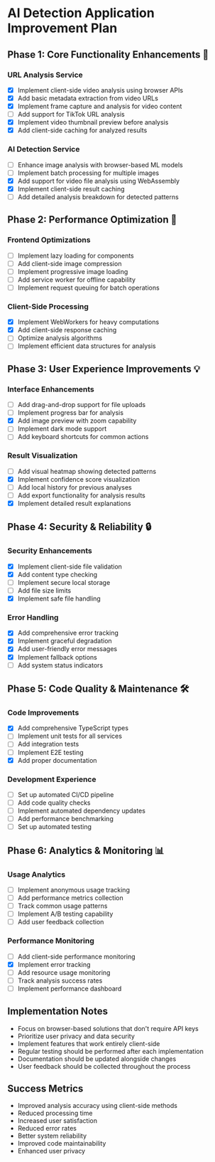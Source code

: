 # AI Detection Application Improvement Plan

## Phase 1: Core Functionality Enhancements 🎯

### URL Analysis Service
- [x] Implement client-side video analysis using browser APIs
- [x] Add basic metadata extraction from video URLs
- [x] Implement frame capture and analysis for video content
- [ ] Add support for TikTok URL analysis
- [x] Implement video thumbnail preview before analysis
- [x] Add client-side caching for analyzed results

### AI Detection Service
- [ ] Enhance image analysis with browser-based ML models
- [ ] Implement batch processing for multiple images
- [x] Add support for video file analysis using WebAssembly
- [x] Implement client-side result caching
- [ ] Add detailed analysis breakdown for detected patterns

## Phase 2: Performance Optimization 🚀

### Frontend Optimizations
- [ ] Implement lazy loading for components
- [ ] Add client-side image compression
- [ ] Implement progressive image loading
- [ ] Add service worker for offline capability
- [ ] Implement request queuing for batch operations

### Client-Side Processing
- [x] Implement WebWorkers for heavy computations
- [x] Add client-side response caching
- [ ] Optimize analysis algorithms
- [ ] Implement efficient data structures for analysis

## Phase 3: User Experience Improvements 💡

### Interface Enhancements
- [ ] Add drag-and-drop support for file uploads
- [ ] Implement progress bar for analysis
- [x] Add image preview with zoom capability
- [ ] Implement dark mode support
- [ ] Add keyboard shortcuts for common actions

### Result Visualization
- [ ] Add visual heatmap showing detected patterns
- [x] Implement confidence score visualization
- [ ] Add local history for previous analyses
- [ ] Add export functionality for analysis results
- [x] Implement detailed result explanations

## Phase 4: Security & Reliability 🔒

### Security Enhancements
- [x] Implement client-side file validation
- [x] Add content type checking
- [ ] Implement secure local storage
- [ ] Add file size limits
- [x] Implement safe file handling

### Error Handling
- [x] Add comprehensive error tracking
- [x] Implement graceful degradation
- [x] Add user-friendly error messages
- [x] Implement fallback options
- [ ] Add system status indicators

## Phase 5: Code Quality & Maintenance 🛠

### Code Improvements
- [x] Add comprehensive TypeScript types
- [ ] Implement unit tests for all services
- [ ] Add integration tests
- [ ] Implement E2E testing
- [x] Add proper documentation

### Development Experience
- [ ] Set up automated CI/CD pipeline
- [ ] Add code quality checks
- [ ] Implement automated dependency updates
- [ ] Add performance benchmarking
- [ ] Set up automated testing

## Phase 6: Analytics & Monitoring 📊

### Usage Analytics
- [ ] Implement anonymous usage tracking
- [ ] Add performance metrics collection
- [ ] Track common usage patterns
- [ ] Implement A/B testing capability
- [ ] Add user feedback collection

### Performance Monitoring
- [ ] Add client-side performance monitoring
- [x] Implement error tracking
- [ ] Add resource usage monitoring
- [ ] Track analysis success rates
- [ ] Implement performance dashboard

## Implementation Notes

- Focus on browser-based solutions that don't require API keys
- Prioritize user privacy and data security
- Implement features that work entirely client-side
- Regular testing should be performed after each implementation
- Documentation should be updated alongside changes
- User feedback should be collected throughout the process

## Success Metrics

- Improved analysis accuracy using client-side methods
- Reduced processing time
- Increased user satisfaction
- Reduced error rates
- Better system reliability
- Improved code maintainability
- Enhanced user privacy
